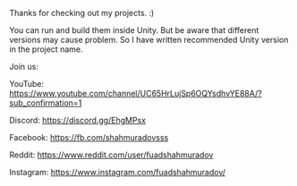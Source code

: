 Thanks for checking out my projects. :)

You can run and build them inside Unity. But be aware that different versions may cause problem. So I have written recommended Unity version in the project name.

Join us:

YouTube: https://www.youtube.com/channel/UC65HrLujSp6OQYsdhvYE88A/?sub_confirmation=1

Discord: https://discord.gg/EhgMPsx

Facebook: https://fb.com/shahmuradovsss

Reddit: https://www.reddit.com/user/fuadshahmuradov   

Instagram: https://www.instagram.com/fuadshahmuradov/
